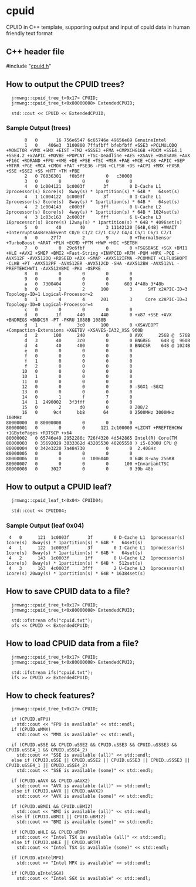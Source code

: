 # cpuid
CPUID in C++ template, supporting output and input of cpuid data in human friendly text format

## C++ header file

\#include "[cpuid.h](https://github.com/jrmwng/cpuid/blob/master/cpuid.h)"

## How to output the CPUID trees?

      jrmwng::cpuid_tree_t<0x17> CPUID;
      jrmwng::cpuid_tree_t<0x80000008> ExtendedCPUID;
      
      std::cout << CPUID << ExtendedCPUID;

### Sample Output (trees)

           0   0       16 756e6547 6c65746e 49656e69 GenuineIntel
           1   0    406e3  3100800 7ffafbff bfebfbff +SSE3 +PCLMULQDQ +MONITOR +VMX +SMX +EIST +TM2 +SSSE3 +FMA +CMPXCHG16B +PDCM +SSE4.1 +SSE4.2 +x2APIC +MOVBE +POPCNT +TSC-Deadline +AES +XSAVE +OSXSAVE +AVX +F16C +RDRAND +FPU +VME +DE +PSE +TSC +MSR +PAE +MCE +CX8 +APIC +SEP +MTRR +PGE +MCA +CMOV +PAT +PSE36 -PSN +CLFSH +DS +ACPI +MMX +FXSR +SSE +SSE2 +SS +HTT +TM +PBE
           2   0 76036301   f0b5ff        0   c30000
           3   0        0        0        0        0
           4   0 1c004121  1c0003f       3f        0 D-Cache L1  2processor(s) 8core(s)  8way(s) * 1partition(s) * 64B *   64set(s)
           4   1 1c004122  1c0003f       3f        0 I-Cache L1  2processor(s) 8core(s)  8way(s) * 1partition(s) * 64B *   64set(s)
           4   2 1c004143   c0003f      3ff        0 U-Cache L2  2processor(s) 8core(s)  4way(s) * 1partition(s) * 64B * 1024set(s)
           4   3 1c03c163  2c0003f      fff        6 U-Cache L3 16processor(s) 8core(s) 12way(s) * 1partition(s) * 64B * 4096set(s)
           5   0       40       40        3 11142120 [64B,64B] +MWAIT +InterruptsAsBreakEvent C0/0 C1/2 C2/1 C3/2 C4/4 C5/1 C6/1 C7/1
           6   0     27f7        2        9        0 +ThermalSensor +TurboBoost +ARAT +PLN +ECMD +PTM +HWP +HDC +SETBH
           7   0        0  29c6fbf        0        0 +FSGSBASE +SGX +BMI1 +HLE +AVX2 +SMEP +BMI2 +Fast-String +INVPCID +RTM -PQM +MPX -PQE -AVX512F -AVX512DQ +RDSEED +ADX +SMAP -AVX512IFMA -PCOMMIT +CLFLUSHOPT -CLWB +PT -AVX512PF -AVX512ER -AVX512CD -SHA -AVX512BW -AVX512VL -PREFTEHCHWT1 -AVX512VBMI -PKU -OSPKE
           8   0        0        0        0        0
           9   0        0        0        0        0
           a   0  7300404        0        0      603 4*48b 3*48b
           b   0        1        2      100        3      SMT x2APIC-ID=3 Topology-ID=1 Logical-Processor=2
           b   1        4        4      201        3     Core x2APIC-ID=3 Topology-ID=0 Logical-Processor=4
           c   0        0        0        0        0
           d   0       1f      440      440        0 +x87 +SSE +AVX +BNDREGS +BNDCSR -PT -PKRU 1088B 1088B
           d   1        f      3c0      100        0 +XSAVEOPT +Compaction-Extensions +XGETBV +XSAVES-IA32_XSS 960B
           d   2      100      240        0        0 AVX      256B @  576B
           d   3       40      3c0        0        0 BNGREG    64B @  960B
           d   4       40      400        0        0 BNGCSR    64B @ 1024B
           e   0        0        0        0        0
           f   0        0        0        0        0
           f   1        0        0        0        0
           f   2        0        0        0        0
          10   0        0        0        0        0
          10   1        0        0        0        0
          11   0        0        0        0        0
          12   0        0        0        0        0 -SGX1 -SGX2
          13   0        0        0        0        0
          14   0        1        f        7        0
          14   1  2490002   3f3fff        0        0
          15   0        2       d0        0        0 208/2
          16   0      9c4      bb8       64        0 2500MHz 3000MHz 100MHz
    80000000   0 80000008        0        0        0
    80000001   0        0        0      121 2c100000 +LZCNT +PREFTEHCHW +1GBytePages +RDTSCP +x64
    80000002   0 65746e49 2952286c 726f4320 4d542865 Intel(R) Core(TM
    80000003   0 35692029 3033362d 43205530 40205550 ) i5-6300U CPU @
    80000004   0 342e3220 7a484730        0        0  2.40GHz
    80000005   0        0        0        0        0
    80000006   0        0        0  1006040        0 64B 8-way 256KB
    80000007   0        0        0        0      100 +InvariantTSC
    80000008   0     3027        0        0        0 39b 48b

## How to output a CPUID leaf?

      jrmwng::cpuid_leaf_t<0x04> CPUID04;
      
      std::cout << CPUID04;

### Sample Output (leaf 0x04)

     4   0      121  1c0003f       3f        0 D-Cache L1  1processor(s) 1core(s)  8way(s) * 1partition(s) * 64B *   64set(s) 
     4   1      122  1c0003f       3f        0 I-Cache L1  1processor(s) 1core(s)  8way(s) * 1partition(s) * 64B *   64set(s) 
     4   2      143  1c0003f      1ff        0 U-Cache L2  1processor(s) 1core(s)  8way(s) * 1partition(s) * 64B *  512set(s) 
     4   3      163  4c0003f     3fff        2 U-Cache L3  1processor(s) 1core(s) 20way(s) * 1partition(s) * 64B * 16384set(s) 

## How to save CPUID data to a file?

      jrmwng::cpuid_tree_t<0x17> CPUID;
      jrmwng::cpuid_tree_t<0x80000008> ExtendedCPUID;
      
      std::ofstream ofs("cpuid.txt");
      ofs << CPUID << ExtendedCPUID;

## How to load CPUID data from a file?

      jrmwng::cpuid_tree_t<0x17> CPUID;
      jrmwng::cpuid_tree_t<0x80000008> ExtendedCPUID;
      
      std::ifstream ifs("cpuid.txt");
      ifs >> CPUID >> ExtendedCPUID;

## How to check features?

      jrmwng::cpuid_tree_t<0x17> CPUID;
      
      if (CPUID.uFPU)
      	std::cout << "FPU is available" << std::endl;
      if (CPUID.uMMX)
      	std::cout << "MMX is available" << std::endl;
      	
      if (CPUID.uSSE && CPUID.uSSE2 && CPUID.uSSE3 && CPUID.uSSSE3 && CPUID.uSSE4_1 && CPUID.uSSE4_2)
      	std::cout << "SSE is available (all)" << std::endl;
      else if (CPUID.uSSE || CPUID.uSSE2 || CPUID.uSSE3 || CPUID.uSSSE3 || CPUID.uSSE4_1 || CPUID.uSSE4_2)
      	std::cout << "SSE is available (some)" << std::endl;
      	
      if (CPUID.uAVX && CPUID.uAVX2)
      	std::cout << "AVX is available (all)" << std::endl;
      else if (CPUID.uAVX || CPUID.uAVX2)
      	std::cout << "AVX is available (some)" << std::endl;
      	
      if (CPUID.uBMI1 && CPUID.uBMI2)
      	std::cout << "BMI is available (all)" << std::endl;
      else if (CPUID.uBMI1 || CPUID.uBMI2)
      	std::cout << "BMI is available (some)" << std::endl;
      	
      if (CPUID.uHLE && CPUID.uRTM)
      	std::cout << "Intel TSX is available (all)" << std::endl;
      else if (CPUID.uHLE || CPUID.uRTM)
      	std::cout << "Intel TSX is available (some)" << std::endl;
      
      if (CPUID.uIntelMPX)
      	std::cout << "Intel MPX is available" << std::endl;
      
      if (CPUID.uIntelSGX)
      	std::cout << "Intel SGX is available" << std::endl;
